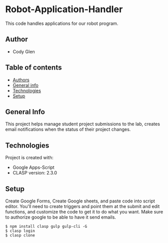 # Robot-Application-Handler
This code handles applications for our robot program.

## Author
* Cody Glen

## Table of contents
* [Authors](#authors)
* [General info](#general-info)
* [Technologies](#technologies)
* [Setup](#setup)

## General Info
This project helps manage student project submissions to the lab, creates email notifications when the status of their project changes. 
	
## Technologies
Project is created with:
* Google Apps-Script
* CLASP version: 2.3.0
	
## Setup
Create Google Forms, Create Google sheets, and paste code into script editor. You'll need to create triggers and point them at the submit and edit functions, and customize the code to get it to do what you want. Make sure to authorize google to be able to have it send emails.

```
$ npm install clasp gulp gulp-cli -G
$ clasp login
$ clasp clone
```
